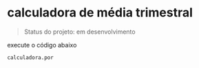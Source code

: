 <h1> calculadora de média trimestral </h1>

>Status do projeto: em desenvolvimento

execute o código abaixo 
```
calculadora.por
```
